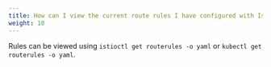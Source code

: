 ```yaml
---
title: How can I view the current route rules I have configured with Istio?
weight: 10
---
```


Rules can be viewed using `istioctl get routerules -o yaml` or `kubectl get routerules -o yaml`.
